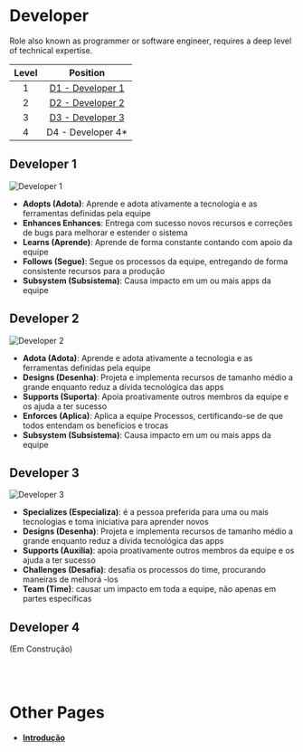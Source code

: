 # Developer

Role also known as programmer or software engineer, requires a deep level of technical expertise.

| Level | Position |
| :---: | :---: |
| 1 | [D1 - Developer 1](#d1---developer-1) |
| 2 | [D2 - Developer 2](#d2---developer-2) |
| 3 | [D3 - Developer 3](#d3---developer-3) |
| 4 | D4 - Developer 4* |

## Developer 1

<picture>
  <source media="(prefers-color-scheme: light)" srcset="{{site.baseurl}}/charts/developer-1.png">
  <img alt="Developer 1" src="{{site.baseurl}}/charts/developer-1.png">
</picture>

* **Adopts (Adota)**: Aprende e adota ativamente a tecnologia e as ferramentas definidas pela equipe
* **Enhances Enhances**: Entrega com sucesso novos recursos e correções de bugs para melhorar e estender o sistema
* **Learns (Aprende)**: Aprende de forma constante contando com apoio da equipe
* **Follows (Segue)**: Segue os processos da equipe, entregando de forma consistente recursos para a produção
* **Subsystem (Subsistema)**: Causa impacto em um ou mais apps da equipe

## Developer 2

<picture>
  <source media="(prefers-color-scheme: light)" srcset="{{site.baseurl}}/charts/developer-2.png">
  <img alt="Developer 2" src="{{site.baseurl}}/charts/developer-2.png">
</picture>

* **Adota (Adota)**: Aprende e adota ativamente a tecnologia e as ferramentas definidas pela equipe
* **Designs (Desenha)**: Projeta e implementa recursos de tamanho médio a grande enquanto reduz a dívida tecnológica das apps
* **Supports (Suporta)**: Apoia proativamente outros membros da equipe e os ajuda a ter sucesso
* **Enforces (Aplica)**: Aplica a equipe Processos, certificando-se de que todos entendam os benefícios e trocas
* **Subsystem (Subsistema)**: Causa impacto em um ou mais apps da equipe

## Developer 3

<picture>
  <source media="(prefers-color-scheme: light)" srcset="{{site.baseurl}}/charts/developer-3.png">
  <img alt="Developer 3" src="{{site.baseurl}}/charts/developer-3.png">
</picture>

* **Specializes (Especializa)**: é a pessoa preferida para uma ou mais tecnologias e toma iniciativa para aprender novos
* **Designs (Desenha)**: Projeta e implementa recursos de tamanho médio a grande enquanto reduz a dívida tecnológica das apps
* **Supports (Auxilia)**: apoia proativamente outros membros da equipe e os ajuda a ter sucesso
* **Challenges (Desafia)**: desafia os processos do time, procurando maneiras de melhorá -los
* **Team (Time)**: causar um impacto em toda a equipe, não apenas em partes específicas

## Developer 4 
(Em Construção)


<!-- 
<picture>
  <source media="(prefers-color-scheme: light)" srcset="{{site.baseurl}}/charts/developer-4.png">
  <img alt="Developer 4" src="{{site.baseurl}}/charts/developer-4.png">
</picture>

* **Evangelizes (Evangeliza)** Pesquisas, cria provas de conceito e apresenta novas tecnologias para a equipe
* **Owns (Possui)** possui a operação de produção e monitoramento do sistema e está ciente de seus SLAs
* **Mentors (Mentora)** orienta outros a acelerar seu crescimento de carreira e os incentiva a participar
* **Challenges (Desafia)** Desafia a equipe processa, procurando maneiras de melhorá -los
* **Team (Time)** causa um impacto em toda a equipe, não apenas em partes específicas dele -->

<!-- ## D5 - Developer 5

<picture>
  <source media="(prefers-color-scheme: light)" srcset="{{site.baseurl}}/charts/developer-5.png">
  <img alt="Developer 5" src="{{site.baseurl}}/charts/developer-5.png">
</picture>

* **Masters (Mestre)** tem um conhecimento muito profundo sobre toda a pilha de tecnologia do sistema
* **Evolves (Evolui)** Evolui a arquitetura para apoiar os requisitos futuros e define seus SLAs
* **Mentors (Mentora)** orienta outros a acelerar seu crescimento de carreira e os incentiva a participar
* **Adjusts (Ajusta)** Ajusta os processos da equipe, ouvindo feedback e orientando a equipe através das alterações
* **Multiple Teams (várias equipes)** causam impacto não apenas em toda a equipe, mas também em outras equipes -->

&nbsp;
\
&nbsp;


# Other Pages

* [**Introdução**](README.md)
